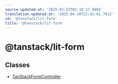 ```yaml
---
source-updated-at: '2025-02-22T01:19:17.000Z'
translation-updated-at: '2025-04-30T22:42:01.701Z'
id: '@tanstack/lit-form'
title: '@tanstack/lit-form'
---
```


<!-- DO NOT EDIT: this page is autogenerated from the type comments -->

# @tanstack/lit-form

## Classes

- [TanStackFormController](classes/tanstackformcontroller.md)
